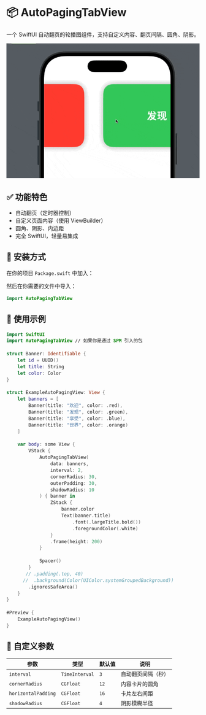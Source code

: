 # 📦 AutoPagingTabView

一个 SwiftUI 自动翻页的轮播图组件，支持自定义内容、翻页间隔、圆角、阴影。

![AutoPagingTabView 预览](assets/preview.gif)

## ✅ 功能特色

- 自动翻页（定时器控制）
- 自定义页面内容（使用 ViewBuilder）
- 圆角、阴影、内边距
- 完全 SwiftUI，轻量易集成

## 🚀 安装方式

在你的项目 `Package.swift` 中加入：


然后在你需要的文件中导入：

```swift
import AutoPagingTabView
```

## 🧪 使用示例

```swift
import SwiftUI
import AutoPagingTabView // 如果你是通过 SPM 引入的包

struct Banner: Identifiable {
    let id = UUID()
    let title: String
    let color: Color
}

struct ExampleAutoPagingView: View {
    let banners = [
        Banner(title: "欢迎", color: .red),
        Banner(title: "发现", color: .green),
        Banner(title: "享受", color: .blue),
        Banner(title: "世界", color: .orange)
    ]
    
    var body: some View {
        VStack {
            AutoPagingTabView(
                data: banners,
                interval: 2,
                cornerRadius: 30,
                outerPadding: 30,
                shadowRadius: 10
            ) { banner in
                ZStack {
                    banner.color
                    Text(banner.title)
                        .font(.largeTitle.bold())
                        .foregroundColor(.white)
                }
                .frame(height: 200)
            }
            
            Spacer()
        }
       // .padding(.top, 40)
      //  .background(Color(UIColor.systemGroupedBackground))
        .ignoresSafeArea()
    }
}

#Preview {
    ExampleAutoPagingView()
}
```

## 🧩 自定义参数

| 参数                | 类型                | 默认值     | 说明                         |
|---------------------|---------------------|------------|------------------------------|
| `interval`          | `TimeInterval`      | `3`        | 自动翻页间隔（秒）           |
| `cornerRadius`      | `CGFloat`           | `12`       | 内容卡片的圆角                |
| `horizontalPadding` | `CGFloat`           | `16`       | 卡片左右间距                  |
| `shadowRadius`      | `CGFloat`           | `4`        | 阴影模糊半径                  |